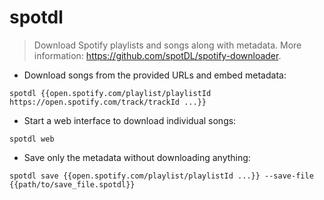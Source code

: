 # spotdl

> Download Spotify playlists and songs along with metadata.
> More information: <https://github.com/spotDL/spotify-downloader>.

- Download songs from the provided URLs and embed metadata:

`spotdl {{open.spotify.com/playlist/playlistId https://open.spotify.com/track/trackId ...}}`

- Start a web interface to download individual songs:

`spotdl web`

- Save only the metadata without downloading anything:

`spotdl save {{open.spotify.com/playlist/playlistId ...}} --save-file {{path/to/save_file.spotdl}}`
